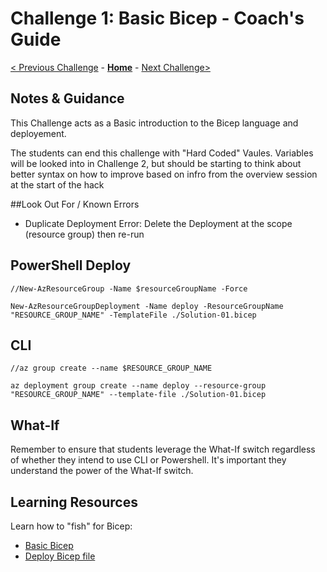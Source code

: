 # Challenge 1: Basic Bicep - Coach's Guide

[< Previous Challenge](./Solution-00.md) - **[Home](./README.md)** - [Next Challenge>](./Solution-02.md)

## Notes & Guidance

This Challenge acts as a Basic introduction to the Bicep language and deployement. 

The students can end this challenge with "Hard Coded" Vaules. Variables will be looked into in Challenge 2, but should be starting to think about better syntax on how to improve based on infro from the overview session at the start of the hack

##Look Out For / Known Errors 

  - Duplicate Deployment Error: Delete the Deployment at the scope (resource group) then re-run 

## PowerShell Deploy 

```
//New-AzResourceGroup -Name $resourceGroupName -Force

New-AzResourceGroupDeployment -Name deploy -ResourceGroupName "RESOURCE_GROUP_NAME" -TemplateFile ./Solution-01.bicep

 ```

## CLI 

```
//az group create --name $RESOURCE_GROUP_NAME

az deployment group create --name deploy --resource-group "RESOURCE_GROUP_NAME" --template-file ./Solution-01.bicep

```
## What-If

Remember to ensure that students leverage the What-If switch regardless of whether they intend to use CLI or Powershell.  It's important they understand the power of the What-If switch.
## Learning Resources

Learn how to "fish" for Bicep:
- [Basic Bicep](https://github.com/Azure/bicep/blob/main/docs/tutorial/01-simple-template.md)
- [Deploy Bicep file](https://github.com/Azure/bicep/blob/main/docs/tutorial/02-deploying-a-bicep-file.md)
